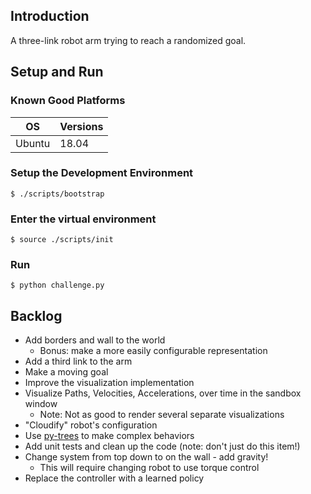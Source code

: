 ## Introduction
A three-link robot arm trying to reach a randomized goal.

## Setup and Run

### Known Good Platforms

| OS     | Versions |
|--------|----------|
| Ubuntu | 18.04    |


### Setup the Development Environment

```
$ ./scripts/bootstrap
```

### Enter the virtual environment

```
$ source ./scripts/init
```

### Run

```
$ python challenge.py
```


## Backlog

* Add borders and wall to the world
  * Bonus: make a more easily configurable representation
* Add a third link to the arm
* Make a moving goal
* Improve the visualization implementation
* Visualize Paths, Velocities, Accelerations, over time in the sandbox window
  * Note: Not as good to render several separate visualizations
* "Cloudify" robot's configuration
* Use [py-trees](https://py-trees.readthedocs.io/en/devel/) to make complex behaviors
* Add unit tests and clean up the code (note: don't just do this item!)
* Change system from top down to on the wall - add gravity!
  * This will require changing robot to use torque control
* Replace the controller with a learned policy
